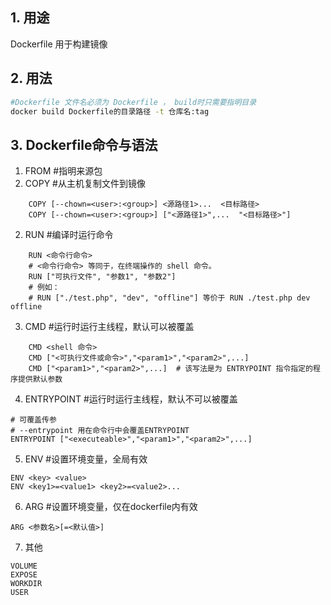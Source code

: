 ## 1. 用途
Dockerfile 用于构建镜像
## 2. 用法
```sh
#Dockerfile 文件名必须为 Dockerfile ， build时只需要指明目录
docker build Dockerfile的目录路径 -t 仓库名:tag
```
## 3. Dockerfile命令与语法

1. FROM #指明来源包   
2. COPY #从主机复制文件到镜像
```docker
    COPY [--chown=<user>:<group>] <源路径1>...  <目标路径>
    COPY [--chown=<user>:<group>] ["<源路径1>",...  "<目标路径>"]
```
2. RUN #编译时运行命令  
```docker
    RUN <命令行命令>
    # <命令行命令> 等同于，在终端操作的 shell 命令。
    RUN ["可执行文件", "参数1", "参数2"]
    # 例如：
    # RUN ["./test.php", "dev", "offline"] 等价于 RUN ./test.php dev offline
```
3. CMD #运行时运行主线程，默认可以被覆盖  
```docker
    CMD <shell 命令> 
    CMD ["<可执行文件或命令>","<param1>","<param2>",...] 
    CMD ["<param1>","<param2>",...]  # 该写法是为 ENTRYPOINT 指令指定的程序提供默认参数
```
4. ENTRYPOINT #运行时运行主线程，默认不可以被覆盖 
```docker
# 可覆盖传参
# --entrypoint 用在命令行中会覆盖ENTRYPOINT
ENTRYPOINT ["<executeable>","<param1>","<param2>",...]
```
5. ENV #设置环境变量，全局有效  
```docker
ENV <key> <value>
ENV <key1>=<value1> <key2>=<value2>...
```
6. ARG #设置环境变量，仅在dockerfile内有效  
```docker
ARG <参数名>[=<默认值>]
```
7. 其他
```docker
VOLUME 
EXPOSE 
WORKDIR
USER
``` 


